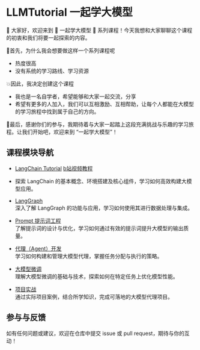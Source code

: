 # LLMTutorial 一起学大模型
👋 大家好，欢迎来到 💖 一起学大模型 💖 系列课程！今天我想和大家聊聊这个课程的初衷和我们将要一起探索的内容。

💭首先，为什么我会想要做这样一个系列课程呢
  - 热度很高
  - 没有系统的学习路线、学习资源

💥因此，我决定创建这个课程
  - 我也是一名自学者，希望能够和大家一起交流，分享
  - 希望有更多的人加入，我们可以互相激励、互相帮助，让每个人都能在大模型的学习旅程中找到属于自己的方向。

🙌最后，感谢你们的参与，我期待着与大家一起踏上这段充满挑战与乐趣的学习旅程。让我们开始吧，欢迎来到 “一起学大模型”！

## 课程模块导航

- [LangChain Tutorial](https://github.com/ophiraShen/LLMTutorial/tree/main/LangChain_Tutorial)    [b站视频教程](https://www.bilibili.com/video/BV18TDHYLEik/?spm_id_from=333.999.0.0&vd_source=ce0d4970aeeed677f1714a1608c6d8b0)
- 探索 LangChain 的基本概念、环境搭建及核心组件，学习如何高效构建大模型应用。


- [LangGraph](#)  
  深入了解 LangGraph 的功能与应用，学习如何使用其进行数据处理与集成。

- [Prompt 提示词工程](#)  
  了解提示词的设计与优化，学习如何通过有效的提示词提升大模型的输出质量。

- [代理（Agent）开发](#)  
  学习如何构建和管理大模型代理，掌握任务分配与执行的策略。

- [大模型微调](#)  
  理解大模型微调的基础与技术，探索如何在特定任务上优化模型性能。

- [项目实战](#)  
  通过实际项目案例，结合所学知识，完成可落地的大模型代理项目。

## 参与与反馈

如有任何问题或建议，欢迎在仓库中提交 issue 或 pull request，期待与你的互动！



